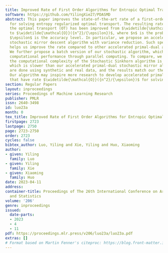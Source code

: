 ```yaml
---
title: Improved Rate of First Order Algorithms for Entropic Optimal Transport
software: https://github.com/YilingXie27/PDASMD
abstract: This paper improves the state-of-the-art rate of a first-order algorithm
  for solving entropy regularized optimal transport. The resulting rate for approximating
  the optimal transport (OT) has been improved from $\widetilde{\mathcal{O}}({n^{2.5}}/{\epsilon})$
  to $\widetilde{\mathcal{O}}({n^2}/{\epsilon})$, where $n$ is the problem size and
  $\epsilon$ is the accuracy level. In particular, we propose an accelerated primal-dual
  stochastic mirror descent algorithm with variance reduction. Such special design
  helps us improve the rate compared to other accelerated primal-dual algorithms.
  We further propose a batch version of our stochastic algorithm, which improves the
  computational performance through parallel computing. To compare, we prove that
  the computational complexity of the Stochastic Sinkhorn algorithm is $\widetilde{\mathcal{O}}({n^2}/{\epsilon^2})$,
  which is slower than our accelerated primal-dual stochastic mirror algorithm. Experiments
  are done using synthetic and real data, and the results match our theoretical rates.
  Our algorithm may inspire more research to develop accelerated primal-dual algorithms
  that have rate $\widetilde{\mathcal{O}}({n^2}/{\epsilon})$ for solving OT.
section: Regular Papers
layout: inproceedings
series: Proceedings of Machine Learning Research
publisher: PMLR
issn: 2640-3498
id: luo23a
month: 0
tex_title: Improved Rate of First Order Algorithms for Entropic Optimal Transport
firstpage: 2723
lastpage: 2750
page: 2723-2750
order: 2723
cycles: false
bibtex_author: Luo, Yiling and Xie, Yiling and Huo, Xiaoming
author:
- given: Yiling
  family: Luo
- given: Yiling
  family: Xie
- given: Xiaoming
  family: Huo
date: 2023-04-11
address:
container-title: Proceedings of The 26th International Conference on Artificial Intelligence
  and Statistics
volume: '206'
genre: inproceedings
issued:
  date-parts:
  - 2023
  - 4
  - 11
pdf: https://proceedings.mlr.press/v206/luo23a/luo23a.pdf
extras: []
# Format based on Martin Fenner's citeproc: https://blog.front-matter.io/posts/citeproc-yaml-for-bibliographies/
---
```

